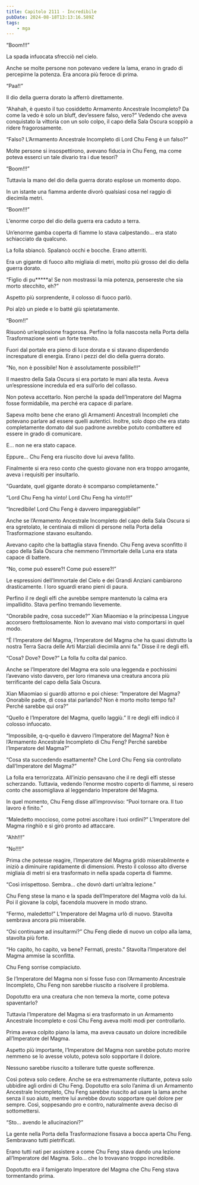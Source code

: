 ```yaml
---
title: Capitolo 2111 - Incredibile
pubDate: 2024-08-18T13:13:16.589Z
tags:
    - mga
---
```





“Boom!!!”


La spada infuocata sfrecciò nel cielo.


Anche se molte persone non potevano vedere la lama, erano in grado di percepirne la potenza. Era ancora più feroce di prima.


“Paa!!”


Il dio della guerra dorato la afferrò direttamente.

“Ahahah, è questo il tuo cosiddetto Armamento Ancestrale Incompleto? Da come la vedo è solo un bluff, dev’essere falso, vero?” Vedendo che aveva conquistato la vittoria con un solo colpo, il capo della Sala Oscura scoppiò a ridere fragorosamente.

“Falso? L’Armamento Ancestrale Incompleto di Lord Chu Feng è un falso?”


Molte persone si insospettirono, avevano fiducia in Chu Feng, ma come poteva esserci un tale divario tra i due tesori?


“Boom!!!”


Tuttavia la mano del dio della guerra dorato esplose un momento dopo.


In un istante una fiamma ardente divorò qualsiasi cosa nel raggio di diecimila metri.

“Boom!!!”


L’enorme corpo del dio della guerra era caduto a terra.


Un’enorme gamba coperta di fiamme lo stava calpestando… era stato schiacciato da qualcuno.


La folla sbiancò. Spalancò occhi e bocche. Erano atterriti.


Era un gigante di fuoco alto migliaia di metri, molto più grosso del dio della guerra dorato.


“Figlio di pu*****a! Se non mostrassi la mia potenza, pensereste che sia morto stecchito, eh?”


Aspetto più sorprendente, il colosso di fuoco parlò.


Poi alzò un piede e lo batté giù spietatamente.


“Boom!!”


Risuonò un’esplosione fragorosa. Perfino la folla nascosta nella Porta della Trasformazione sentì un forte tremito.


Fuori dal portale era pieno di luce dorata e si stavano disperdendo increspature di energia. Erano i pezzi del dio della guerra dorato.

“No, non è possibile! Non è assolutamente possibile!!!”


Il maestro della Sala Oscura si era portato le mani alla testa. Aveva un’espressione incredula ed era sull’orlo del collasso.


Non poteva accettarlo. Non perché la spada dell’Imperatore del Magma fosse formidabile, ma perché era capace di parlare.

Sapeva molto bene che erano gli Armamenti Ancestrali Incompleti che potevano parlare ad essere quelli autentici. Inoltre, solo dopo che era stato completamente domato dal suo padrone avrebbe potuto combattere ed essere in grado di comunicare.


E… non ne era stato capace.


Eppure… Chu Feng era riuscito dove lui aveva fallito.


Finalmente si era reso conto che questo giovane non era troppo arrogante, aveva i requisiti per insultarlo.


“Guardate, quel gigante dorato è scomparso completamente.”


“Lord Chu Feng ha vinto! Lord Chu Feng ha vinto!!!”

“Incredibile! Lord Chu Feng è davvero impareggiabile!”


Anche se l’Armamento Ancestrale Incompleto del capo della Sala Oscura si era sgretolato, le centinaia di milioni di persone nella Porta della Trasformazione stavano esultando.


Avevano capito che la battaglia stava finendo. Chu Feng aveva sconfitto il capo della Sala Oscura che nemmeno l’Immortale della Luna era stata capace di battere.


“No, come può essere?! Come può essere?!”


Le espressioni dell’Immortale del Cielo e dei Grandi Anziani cambiarono drasticamente. I loro sguardi erano pieni di paura.


Perfino il re degli elfi che avrebbe sempre mantenuto la calma era impallidito. Stava perfino tremando lievemente.

“Onorabile padre, cosa succede?” Xian Miaomiao e la principessa Lingyue accorsero frettolosamente. Non lo avevano mai visto comportarsi in quel modo.


“È l’Imperatore del Magma, l’Imperatore del Magma che ha quasi distrutto la nostra Terra Sacra delle Arti Marziali diecimila anni fa.” Disse il re degli elfi.


“Cosa? Dove? Dove?” La folla fu colta dal panico.


Anche se l’Imperatore del Magma era solo una leggenda e pochissimi l’avevano visto davvero, per loro rimaneva una creatura ancora più terrificante del capo della Sala Oscura.

Xian Miaomiao si guardò attorno e poi chiese: “Imperatore del Magma? Onorabile padre, di cosa stai parlando? Non è morto molto tempo fa? Perché sarebbe qui ora?”

“Quello è l’Imperatore del Magma, quello laggiù.” Il re degli elfi indicò il colosso infuocato.


“Impossibile, q-q-quello è davvero l’Imperatore del Magma? Non è l’Armamento Ancestrale Incompleto di Chu Feng? Perché sarebbe l’Imperatore del Magma?”

“Cosa sta succedendo esattamente? Che Lord Chu Feng sia controllato dall’Imperatore del Magma?”


La folla era terrorizzata. All’inizio pensavano che il re degli elfi stesse scherzando. Tuttavia, vedendo l’enorme mostro coperto di fiamme, si resero conto che assomigliava al leggendario Imperatore del Magma.


In quel momento, Chu Feng disse all’improvviso: “Puoi tornare ora. Il tuo lavoro è finito.”

“Maledetto moccioso, come potrei ascoltare i tuoi ordini?” L’Imperatore del Magma ringhiò e si girò pronto ad attaccare.

“Ahh!!!”

“No!!!!”


Prima che potesse reagire, l’Imperatore del Magma gridò miserabilmente e iniziò a diminuire rapidamente di dimensioni. Presto il colosso alto diverse migliaia di metri si era trasformato in nella spada coperta di fiamme.


“Così irrispettoso. Sembra… che dovrò darti un’altra lezione.”


Chu Feng stese la mano e la spada dell’Imperatore del Magma volò da lui. Poi il giovane la colpì, facendola muovere in modo strano.

“Fermo, maledetto!” L’Imperatore del Magma urlò di nuovo. Stavolta sembrava ancora più miserabile.


“Osi continuare ad insultarmi?” Chu Feng diede di nuovo un colpo alla lama, stavolta più forte.


“Ho capito, ho capito, va bene? Fermati, presto.” Stavolta l’Imperatore del Magma ammise la sconfitta.


Chu Feng sorrise compiaciuto.

Se l’Imperatore del Magma non si fosse fuso con l’Armamento Ancestrale Incompleto, Chu Feng non sarebbe riuscito a risolvere il problema.


Dopotutto era una creatura che non temeva la morte, come poteva spaventarlo?


Tuttavia l’Imperatore del Magma si era trasformato in un Armamento Ancestrale Incompleto e così Chu Feng aveva molti modi per controllarlo.


Prima aveva colpito piano la lama, ma aveva causato un dolore incredibile all’Imperatore del Magma.


Aspetto più importante, l’Imperatore del Magma non sarebbe potuto morire nemmeno se lo avesse voluto, poteva solo sopportare il dolore.


Nessuno sarebbe riuscito a tollerare tutte queste sofferenze.

Così poteva solo cedere. Anche se era estremamente riluttante, poteva solo ubbidire agli ordini di Chu Feng. Dopotutto era solo l’anima di un Armamento Ancestrale Incompleto, Chu Feng sarebbe riuscito ad usare la lama anche senza il suo aiuto, mentre lui avrebbe dovuto sopportare quel dolore per sempre. Così, soppesando pro e contro, naturalmente aveva deciso di sottomettersi.


“Sto… avendo le allucinazioni?”


La gente nella Porta della Trasformazione fissava a bocca aperta Chu Feng. Sembravano tutti pietrificati.


Erano tutti nati per assistere a come Chu Feng stava dando una lezione all’Imperatore del Magma. Solo… che lo trovavano troppo incredibile.


Dopotutto era il famigerato Imperatore del Magma che Chu Feng stava tormentando prima.

